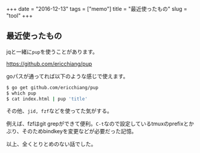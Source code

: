 +++
date = "2016-12-13"
tags =  ["memo"]
title = "最近使ったもの"
slug = "tool"
+++

## 最近使ったもの

jqと一緒に`pup`を使うことがあります。

https://github.com/ericchiang/pup

goパスが通ってれば以下のような感じで使えます。

```bash
$ go get github.com/ericchiang/pup
$ which pup
$ cat index.html | pup 'title'
```

その他、`jid, fzf`などを使ってた気がする。

例えば、fzfはgit grepができて便利。`C-t`なので設定しているtmuxのprefixとかぶり、そのためbindkeyを変更などが必要だった記憶。

以上、全くとりとめのない話でした。
	  
